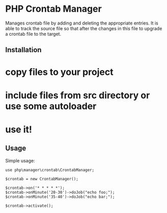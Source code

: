PHP Crontab Manager
===================

Manages crontab file by adding and deleting the appropriate entries. It is able
to track the source file so that after the changes in this file to upgrade a 
crontab file to the target.

Installation
------------

 # copy files to your project
 # include files from src directory or use some autoloader
 # use it!

Usage
-----

Simple usage:

    use php\manager\crontab\CrontabManager;
    
    $crontab = new CrontabManager();
    
    $crontab->on('* * * * *');
    $crontab->onMinute('20-30')->doJob("echo foo;");
    $crontab->onMinute('35-40')->doJob("echo bar;");
    
    $crontab->activate();
